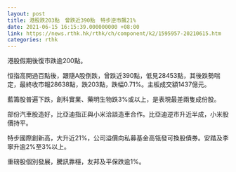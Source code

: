 ```yaml
---
layout: post
title: 港股跌203點　曾跌近390點　特步逆市飆21%
date: 2021-06-15 16:15:39.000000000 +08:00
link: https://news.rthk.hk/rthk/ch/component/k2/1595957-20210615.htm
categories: rthk
---
```


港股假期後復市跌逾200點。

恒指高開過百點後，跟隨A股倒跌，曾跌近390點，低見28453點，其後跌勢喘定，最終收市報28638點，跌203點，跌幅0.71%。主板成交額1437億元。

藍籌股普遍下跌，創科實業、藥明生物跌3%或以上，是表現最差兩隻成份股。

部份汽車股造好，比亞迪指正與小米洽談造車合作。比亞迪逆市升近半成，小米股價持平。

特步國際創新高，大升近21%，公司溢價向私募基金高瓴發可換股債券。安踏及李寧升逾2%至3%以上。

重磅股個別發展，騰訊靠穩，友邦及平保跌逾1%。
